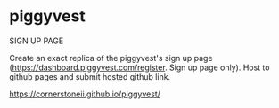 # piggyvest
SIGN UP PAGE


Create an exact replica of the piggyvest's sign up page (https://dashboard.piggyvest.com/register. Sign up page only). 
Host to github pages and submit hosted github link.


https://cornerstoneii.github.io/piggyvest/

